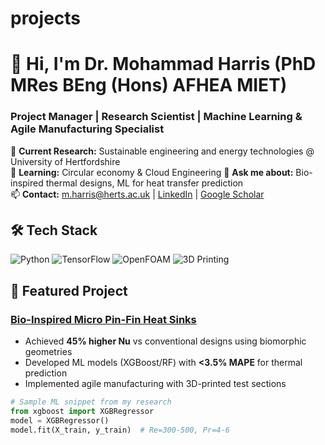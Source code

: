 # projects
# 👋 Hi, I'm Dr. Mohammad Harris (PhD MRes BEng (Hons) AFHEA MIET)
### Project Manager | Research Scientist | Machine Learning & Agile Manufacturing Specialist

🔭 **Current Research:** Sustainable engineering and energy technologies @ University of Hertfordshire  
🌱 **Learning:** Circular economy & Cloud Engineering
💬 **Ask me about:** Bio-inspired thermal designs, ML for heat transfer prediction  
📫 **Contact:** m.harris@herts.ac.uk | [LinkedIn](your-link) | [Google Scholar](your-link)

## 🛠️ Tech Stack
![Python](https://img.shields.io/badge/Python-3776AB?logo=python&logoColor=white)
![TensorFlow](https://img.shields.io/badge/TensorFlow-FF6F00?logo=tensorflow&logoColor=white)
![OpenFOAM](https://img.shields.io/badge/OpenFOAM-8A2BE2)
![3D Printing](https://img.shields.io/badge/Additive_Manufacturing-FF6B6B)

## 🔬 Featured Project
### [Bio-Inspired Micro Pin-Fin Heat Sinks](https://doi.org/10.1016/j.ijheatmasstransfer.2024.126581)
- Achieved **45% higher Nu** vs conventional designs using biomorphic geometries
- Developed ML models (XGBoost/RF) with **<3.5% MAPE** for thermal prediction
- Implemented agile manufacturing with 3D-printed test sections

```python
# Sample ML snippet from my research
from xgboost import XGBRegressor
model = XGBRegressor()
model.fit(X_train, y_train)  # Re=300-500, Pr=4-6
